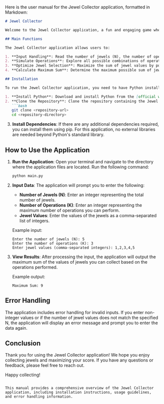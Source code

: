 Here is the user manual for the Jewel Collector application, formatted in Markdown:

```markdown
# Jewel Collector

Welcome to the Jewel Collector application, a fun and engaging game where you can collect jewels by performing a series of operations. This manual will guide you through the main functions of the software, how to install the necessary environment dependencies, and how to use the application effectively.

## Main Functions

The Jewel Collector application allows users to:

1. **Input Handling**: Read the number of jewels (N), the number of operations (K), and the values of the jewels.
2. **Simulate Operations**: Explore all possible combinations of operations to collect jewels from both ends of a deque.
3. **Optimize Jewel Selection**: Maximize the sum of jewel values by potentially discarding some jewels based on the number of remaining operations.
4. **Calculate Maximum Sum**: Determine the maximum possible sum of jewel values after performing the operations.

## Installation

To run the Jewel Collector application, you need to have Python installed on your machine. Follow these steps to set up your environment:

1. **Install Python**: Download and install Python from the [official website](https://www.python.org/downloads/).
2. **Clone the Repository**: Clone the repository containing the Jewel Collector application code.
   ```bash
   git clone <repository-url>
   cd <repository-directory>
   ```
3. **Install Dependencies**: If there are any additional dependencies required, you can install them using pip. For this application, no external libraries are needed beyond Python's standard library.

## How to Use the Application

1. **Run the Application**: Open your terminal and navigate to the directory where the application files are located. Run the following command:
   ```bash
   python main.py
   ```

2. **Input Data**: The application will prompt you to enter the following:
   - **Number of Jewels (N)**: Enter an integer representing the total number of jewels.
   - **Number of Operations (K)**: Enter an integer representing the maximum number of operations you can perform.
   - **Jewel Values**: Enter the values of the jewels as a comma-separated list of integers.

   Example input:
   ```
   Enter the number of jewels (N): 5
   Enter the number of operations (K): 3
   Enter jewel values (comma-separated integers): 1,2,3,4,5
   ```

3. **View Results**: After processing the input, the application will output the maximum sum of the values of jewels you can collect based on the operations performed.

   Example output:
   ```
   Maximum Sum: 9
   ```

## Error Handling

The application includes error handling for invalid inputs. If you enter non-integer values or if the number of jewel values does not match the specified N, the application will display an error message and prompt you to enter the data again.

## Conclusion

Thank you for using the Jewel Collector application! We hope you enjoy collecting jewels and maximizing your score. If you have any questions or feedback, please feel free to reach out.

Happy collecting!
```

This manual provides a comprehensive overview of the Jewel Collector application, including installation instructions, usage guidelines, and error handling information.